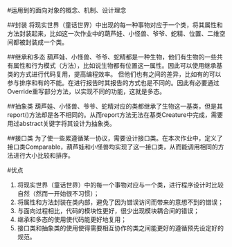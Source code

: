 #运用到的面向对象的概念、机制、设计理念

##封装
  将现实世界（童话世界）中出现的每一种事物对应于一个类，将其属性和方法封装起来，比如这一次作业中的葫芦娃、小怪兽、爷爷、蛇精、位置、二维空间都被封装成一个类。

##继承和多态
   葫芦娃、小怪兽、爷爷、蛇精都是一种生物，他们有生物的一些共有属性和行为模式（方法），比如说生物都有位置这一属性。因此可以使用继承基类的方式进行代码复用，提高编程效率。
   但他们也有之间的差异，比如有的可以参与排序和有的不能。在进行报告时其报告的方式也是不同的。因此有必要通过Override重写部分方法，以实现不同的功能，这就是多态。
     
##抽象类
  葫芦娃、小怪兽、爷爷、蛇精对应的类都继承了生物这一基类，但是其report()方法却是各不相同的。从而report方法无法在基类Creature中完成，需要用过abstract关键字将其设计为抽象类。

##接口类
  为了使一些累遵循某一协议，需要设计接口类。在本次作业中，定义了接口类Comparable，葫芦娃和小怪兽均实现了这一接口类，从而能调用相同的方法进行大小比较和排序。

#优点
1. 将现实世界（童话世界）中的每一个事物对应与一个类，进行程序设计时比较自然（然而一开始很不习惯）；
2. 将属性和方法封装在类内部，避免了因为错误访问而带来的意想不到的错误；
3. 与面向过程相比，代码的模块性更好，很少出现模块耦合间的错误；
4. 继承和多态的使用使代码能更好地复用；
5. 接口类和抽象类的使用使得需要相互协作的类之间能更好的遵循预先设定好的规范。
